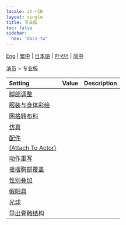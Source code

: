 ```yaml
---
locale: zh-rCN
layout: single
title: 专业版
toc: false
sidebar:
  nav: "docs-tw"
---
```

[Eng](/dancexr/menu/2025.4/actor/pro_tools) | [繁中](/tw/dancexr/menu/2025.4/actor/pro_tools) | [日本語](/jp/dancexr/menu/2025.4/actor/pro_tools) | [한국어](/kr/dancexr/menu/2025.4/actor/pro_tools) | [简中](/zh/dancexr/menu/2025.4/actor/pro_tools)

[演员](../menu#演员) > 专业版



| Setting | Value | Description |
| :--- | --- | :--- |
| [脚部调整](feet_adjustment) |
| [服装与身体彩绘](outfit) |
| [网格转布料](mesh_to_cloth) |
| [仿真](cloth_simulation) |
| [配件](accessory) |
| [(Attach To Actor)](attach_to_actor) |
| [动作重写](motion_override) |
| [摇摆胸部覆盖](shake_boobs_overlay) |
| [性别叠加](sex_overlay) |
| [假阳具](dildo) |
| [光球](light_ball) |
| [导出骨骼结构](export_bone_structure) |
